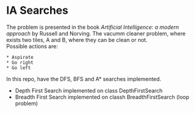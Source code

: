 # IA Searches

The problem is presented in the book <i>Artificial Intelligence: a modern approach</i> by Russell and Norving.
The vacumm cleaner problem, where exists two tiles, A and B, where they can be clean or not. <br>
Possible actions are:

    * Aspirate
    * Go right
    * Go left

In this repo, have the DFS, BFS and A* searches implemented.

   * Depth First Search implemented on class DepthFirstSearch
   * Breadth First Search implemented on classh BreadthFirstSearch (loop problem)
